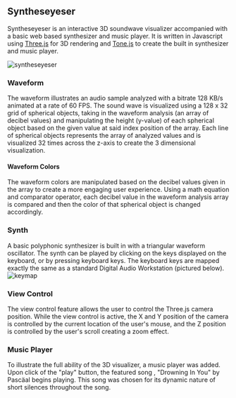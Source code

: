 ## Syntheseyeser

Syntheseyeser is an interactive 3D soundwave visualizer accompanied with a basic web based synthesizer and music player. It is written in Javascript using [Three.js](https://github.com/mrdoob/three.js) for 3D rendering and [Tone.js](https://github.com/Tonejs/Tone.js/) to create the built in synthesizer and music player.

![syntheseyeser](https://github.com/chrishakos/Syntheseyes/blob/master/syntheseyeser.jpg)


### Waveform

The waveform illustrates an audio sample analyzed with a bitrate 128 KB/s animated at a rate of 60 FPS. The sound wave is visualized using a 128 x 32 grid of spherical objects, taking in the waveform analysis (an array of decibel values) and manipulating the height (y-value) of each spherical object based on the given value at said index position of the array. Each line of spherical objects represents the array of analyzed values and is visualized 32 times across the z-axis to create the 3 dimensional visualization.

#### Waveform Colors

The waveform colors are manipulated based on the decibel values given in the array to create a more engaging user experience. Using a math equation and comparator operator, each decibel value in the waveform analysis array is compared and then the color of that spherical object is changed accordingly.

### Synth

A basic polyphonic synthesizer is built in with a triangular waveform oscillator. The synth can be played by clicking on the keys displayed on the keyboard, or by pressing keyboard keys. The keyboard keys are mapped exactly the same as a standard Digital Audio Workstation (pictured below).
![keymap](https://github.com/chrishakos/Syntheseyes/blob/master/keymap.png)


### View Control

The view control feature allows the user to control the Three.js camera position. While the view control is active, the X and Y position of the camera is controlled by the current location of the user's mouse, and the Z position is controlled by the user's scroll creating a zoom effect.

### Music Player

To illustrate the full ability of the 3D visualizer, a music player was added. Upon click of the "play" button, the featured song , "Drowning In You" by Pascäal begins playing. This song was chosen for its dynamic nature of short silences throughout the song.
